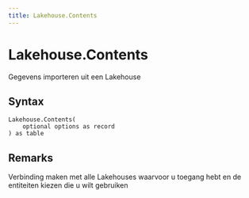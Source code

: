 ```yaml
---
title: Lakehouse.Contents
---
```


# Lakehouse.Contents


Gegevens importeren uit een Lakehouse


## Syntax

```powerquery
Lakehouse.Contents(
    optional options as record
) as table
```


## Remarks

Verbinding maken met alle Lakehouses waarvoor u toegang hebt en de entiteiten kiezen die u wilt gebruiken


